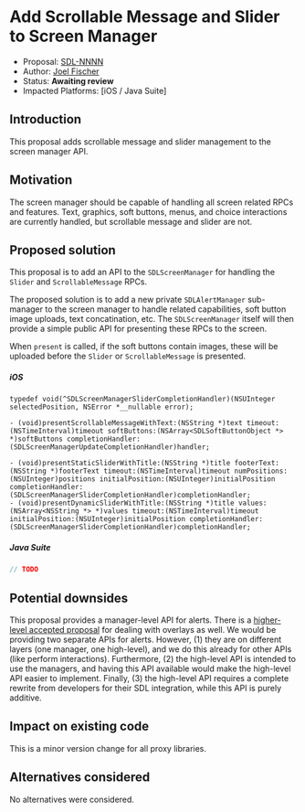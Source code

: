 # Add Scrollable Message and Slider to Screen Manager

* Proposal: [SDL-NNNN](NNNN-screen-manager-scrollable-message-and-slider.md)
* Author: [Joel Fischer](https://github.com/joeljfischer)
* Status: **Awaiting review**
* Impacted Platforms: [iOS / Java Suite]

## Introduction
This proposal adds scrollable message and slider management to the screen manager API.

## Motivation
The screen manager should be capable of handling all screen related RPCs and features. Text, graphics, soft buttons, menus, and choice interactions are currently handled, but scrollable message and slider are not.

## Proposed solution
This proposal is to add an API to the `SDLScreenManager` for handling the `Slider` and `ScrollableMessage` RPCs.

The proposed solution is to add a new private `SDLAlertManager` sub-manager to the screen manager to handle related capabilities, soft button image uploads, text concatination, etc. The `SDLScreenManager` itself will then provide a simple public API for presenting these RPCs to the screen.

When `present` is called, if the soft buttons contain images, these will be uploaded before the `Slider` or `ScrollableMessage` is presented.

##### iOS
```objc
typedef void(^SDLScreenManagerSliderCompletionHandler)(NSUInteger selectedPosition, NSError *__nullable error);

- (void)presentScrollableMessageWithText:(NSString *)text timeout:(NSTimeInterval)timeout softButtons:(NSArray<SDLSoftButtonObject *> *)softButtons completionHandler:(SDLScreenManagerUpdateCompletionHandler)handler;

- (void)presentStaticSliderWithTitle:(NSString *)title footerText:(NSString *)footerText timeout:(NSTimeInterval)timeout numPositions:(NSUInteger)positions initialPosition:(NSUInteger)initialPosition completionHandler:(SDLScreenManagerSliderCompletionHandler)completionHandler;
- (void)presentDynamicSliderWithTitle:(NSString *)title values:(NSArray<NSString *> *)values timeout:(NSTimeInterval)timeout initialPosition:(NSUInteger)initialPosition completionHandler:(SDLScreenManagerSliderCompletionHandler)completionHandler;
```

##### Java Suite
```java
// TODO
```

## Potential downsides
This proposal provides a manager-level API for alerts. There is a [higher-level accepted proposal](https://github.com/smartdevicelink/sdl_evolution/blob/master/proposals/0201-high-level-interface-overlay-controllers.md) for dealing with overlays as well. We would be providing two separate APIs for alerts. However, (1) they are on different layers (one manager, one high-level), and we do this already for other APIs (like perform interactions). Furthermore, (2) the high-level API is intended to use the managers, and having this API available would make the high-level API easier to implement. Finally, (3) the high-level API requires a complete rewrite from developers for their SDL integration, while this API is purely additive.

## Impact on existing code
This is a minor version change for all proxy libraries.

## Alternatives considered
No alternatives were considered.